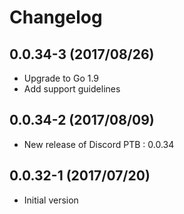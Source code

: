 # Changelog

## 0.0.34-3 (2017/08/26)

* Upgrade to Go 1.9
* Add support guidelines

## 0.0.34-2 (2017/08/09)

* New release of Discord PTB : 0.0.34

## 0.0.32-1 (2017/07/20)

* Initial version
